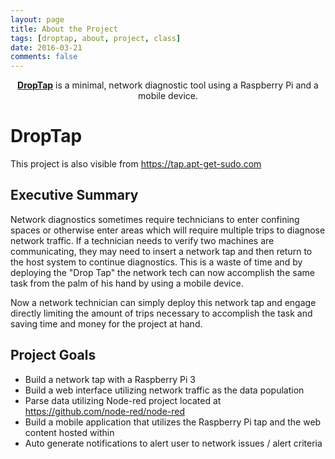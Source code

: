 ```yaml
---
layout: page
title: About the Project
tags: [droptap, about, project, class]
date: 2016-03-21
comments: false
---
```


<center><a href="https://tap.apt-get-sudo.com"><b>DropTap</b></a> is a minimal, network diagnostic tool using a Raspberry Pi and a mobile device.</center>

# DropTap

This project is also visible from https://tap.apt-get-sudo.com
## Executive Summary
Network diagnostics sometimes require technicians to enter confining spaces or otherwise enter areas which will require multiple trips to diagnose network traffic. If a technician needs to verify two machines are communicating, they may need to insert a network tap and then return to the host system to continue diagnostics. This is a waste of time and by deploying the "Drop Tap" the network tech can now accomplish the same task from the palm of his hand by using a mobile device.

Now a network technician can simply deploy this network tap and engage directly limiting the amount of trips necessary to accomplish the task and saving time and money for the project at hand.

## Project Goals
* Build a network tap with a Raspberry Pi 3
* Build a web interface utilizing network traffic as the data population
* Parse data utilizing Node-red project located at https://github.com/node-red/node-red
* Build a mobile application that utilizes the Raspberry Pi tap and the web content hosted within
* Auto generate notifications to alert user to network issues / alert criteria
